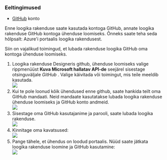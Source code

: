 ### <a name="prerequisites"></a>Eeltingimused
- [GitHub](http://GitHub.com) konto 

Enne loogika rakenduse saate kasutada kontoga GitHub, annate loogika rakenduse GitHub kontoga ühenduse loomiseks. Õnneks saate teha seda hõlpsalt: Azure'i portaalis loogika rakendusest. 

Siin on vajalikud toimingud, et lubada rakenduse loogika GitHub oma kontoga ühenduse loomiseks.

1. Loogika rakenduse Designeris github, ühenduse loomiseks valige rippmenüüst **Kuva Microsoft hallatav API-de** seejärel sisestage otsinguväljale *GitHub* . Valige käivitada või toimingut, mis teile meeldib kasutada.  
  ![](./media/connectors-create-api-github/github-1.png)
2. Kui te pole loonud kõik ühendused enne github, saate hankida teilt oma GitHub mandaati. Neid mandaate kasutatakse lubada loogika rakenduse ühenduse loomiseks ja GitHub konto andmeid.  
  ![](./media/connectors-create-api-github/github-2.png)
3. Sisestage oma GitHub kasutajanime ja parooli, saate lubada loogika rakenduse.  
  ![](./media/connectors-create-api-github/github-3.png)   
4. Kinnitage oma kavatsused:  
  ![](./media/connectors-create-api-github/github-4.png)   
5. Pange tähele, et ühendus on loodud portaalis. Nüüd saate jätkata loogika rakenduse loomine ja GitHub kasutamine:   
  ![](./media/connectors-create-api-github/github-5.png)   
